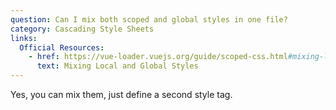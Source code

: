 ```yaml
---
question: Can I mix both scoped and global styles in one file?
category: Cascading Style Sheets
links:
  Official Resources:
    - href: https://vue-loader.vuejs.org/guide/scoped-css.html#mixing-local-and-global-styles
      text: Mixing Local and Global Styles
---
```


Yes, you can mix them, just define a second style tag.
